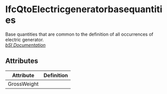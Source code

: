 IfcQtoElectricgeneratorbasequantities
=====================================
Base quantities that are common to the definition of all occurrences of
electric generator.  
[ _bSI
Documentation_](https://standards.buildingsmart.org/IFC/DEV/IFC4_2/FINAL/HTML/schema/ifcelectricaldomain/qset/qto_electricgeneratorbasequantities.htm)


Attributes
----------
| Attribute   | Definition   |
|-------------|--------------|
| GrossWeight |              |
